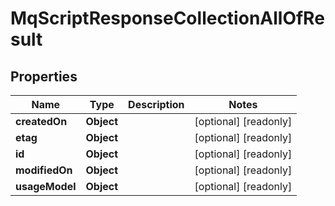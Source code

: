 

# MqScriptResponseCollectionAllOfResult


## Properties

| Name | Type | Description | Notes |
|------------ | ------------- | ------------- | -------------|
|**createdOn** | **Object** |  |  [optional] [readonly] |
|**etag** | **Object** |  |  [optional] [readonly] |
|**id** | **Object** |  |  [optional] [readonly] |
|**modifiedOn** | **Object** |  |  [optional] [readonly] |
|**usageModel** | **Object** |  |  [optional] [readonly] |



